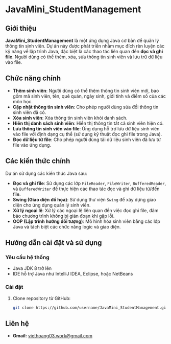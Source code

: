 # JavaMini_StudentManagement

## Giới thiệu

**JavaMini_StudentManagement** là một ứng dụng Java cơ bản để quản lý thông tin sinh viên. Dự án này được phát triển nhằm mục đích rèn luyện các kỹ năng về lập trình Java, đặc biệt là các thao tác liên quan đến **đọc và ghi file**. Người dùng có thể thêm, xóa, sửa thông tin sinh viên và lưu trữ dữ liệu vào file.

## Chức năng chính

- **Thêm sinh viên**: Người dùng có thể thêm thông tin sinh viên mới, bao gồm mã sinh viên, tên, quê quán, ngày sinh, giới tính và điểm số của các môn học.
- **Cập nhật thông tin sinh viên**: Cho phép người dùng sửa đổi thông tin sinh viên đã có.
- **Xóa sinh viên**: Xóa thông tin sinh viên khỏi danh sách.
- **Hiển thị danh sách sinh viên**: Hiển thị thông tin tất cả sinh viên hiện có.
- **Lưu thông tin sinh viên vào file**: Ứng dụng hỗ trợ lưu dữ liệu sinh viên vào file với định dạng cụ thể (sử dụng kỹ thuật đọc ghi file trong Java).
- **Đọc dữ liệu từ file**: Cho phép người dùng tải dữ liệu sinh viên đã lưu từ file vào ứng dụng.

## Các kiến thức chính

Dự án sử dụng các kiến thức Java sau:

- **Đọc và ghi file**: Sử dụng các lớp `FileReader`, `FileWriter`, `BufferedReader`, và `BufferedWriter` để thực hiện các thao tác đọc và ghi dữ liệu từ/đến file.
- **Swing (Giao diện đồ họa)**: Sử dụng thư viện `Swing` để xây dựng giao diện cho ứng dụng quản lý sinh viên.
- **Xử lý ngoại lệ**: Xử lý các ngoại lệ liên quan đến việc đọc ghi file, đảm bảo chương trình không bị gián đoạn khi gặp lỗi.
- **OOP (Lập trình hướng đối tượng)**: Mô hình hóa sinh viên bằng các lớp Java và tách biệt các chức năng logic và giao diện.

## Hướng dẫn cài đặt và sử dụng

### Yêu cầu hệ thống

- Java JDK 8 trở lên
- IDE hỗ trợ Java như IntelliJ IDEA, Eclipse, hoặc NetBeans

### Cài đặt

1. Clone repository từ GitHub:
   ```bash
   git clone https://github.com/username/JavaMini_StudentManagement.git

## Liên hệ
- **Gmail:** viethoang03.work@gmail.com
